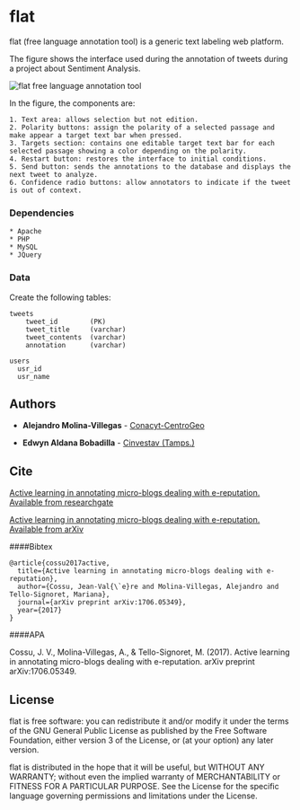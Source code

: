 # flat

flat (free language annotation tool) is a generic text labeling web platform.


The figure shows the interface used during the annotation of tweets during a project about Sentiment Analysis.


![flat free language annotation tool](https://www.researchgate.net/profile/Alejandro_Molina_Villegas/publication/317650100/figure/fig2/AS:613445061836851@1523268108598/A-system-for-the-annotation-of-tweets-polarity-in-French_W640.jpg "flat")

In the figure, the components are:

    1. Text area: allows selection but not edition.
    2. Polarity buttons: assign the polarity of a selected passage and make appear a target text bar when pressed.
    3. Targets section: contains one editable target text bar for each selected passage showing a color depending on the polarity.
    4. Restart button: restores the interface to initial conditions.
    5. Send button: sends the annotations to the database and displays the next tweet to analyze.
    6. Confidence radio buttons: allow annotators to indicate if the tweet is out of context. 

### Dependencies

    * Apache
    * PHP
    * MySQL
    * JQuery

### Data

Create the following tables:

```
tweets
    tweet_id        (PK)
    tweet_title     (varchar)
    tweet_contents  (varchar)
    annotation      (varchar)

users
  usr_id
  usr_name
```


## Authors

* **Alejandro Molina-Villegas** - [Conacyt-CentroGeo](http://mid.geoint.mx/site/integrante/id/15.html)

* **Edwyn Aldana Bobadilla** - [Cinvestav (Tamps.)](https://www.tamps.cinvestav.mx/investigador_edwyn_javier_aldana_bobadilla)


## Cite


[Active learning in annotating micro-blogs dealing with e-reputation. Available from researchgate]( https://www.researchgate.net/publication/317650100_Active_learning_in_annotating_micro-blogs_dealing_with_e-reputation.)


[Active learning in annotating micro-blogs dealing with e-reputation. Available from arXiv]( https://arxiv.org/pdf/1706.05349)


####Bibtex

```
@article{cossu2017active,
  title={Active learning in annotating micro-blogs dealing with e-reputation},
  author={Cossu, Jean-Val{\`e}re and Molina-Villegas, Alejandro and Tello-Signoret, Mariana},
  journal={arXiv preprint arXiv:1706.05349},
  year={2017}
}

```

####APA

Cossu, J. V., Molina-Villegas, A., & Tello-Signoret, M. (2017). Active learning in annotating micro-blogs dealing with e-reputation. arXiv preprint arXiv:1706.05349.



## License

flat is free software: you can redistribute it and/or modify
it under the terms of the GNU General Public License as published by
the Free Software Foundation, either version 3 of the License, or
(at your option) any later version.

flat is distributed in the hope that it will be useful,
but WITHOUT ANY WARRANTY; without even the implied warranty of
MERCHANTABILITY or FITNESS FOR A PARTICULAR PURPOSE.
See the License for the specific language governing permissions and
limitations under the License.
